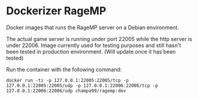 # Dockerizer RageMP

Docker images that runs the RageMP server on a Debian environment.

The actual game server is running under port 22005 while the http server is under 22006.
Image currently used for testing purposes and still hasn't been tested in production environment. (Will update once it has been tested)

Run the container with the following command:

`docker run -ti -p 127.0.0.1:22005:22005/tcp -p 127.0.0.1:22005:22005/udp -p 127.0.0.1:22006:22006/tcp -p 127.0.0.1:22006:22006/udp champa99/ragemp:dev`
